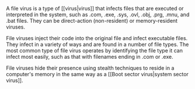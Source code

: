 A file virus is a type of [[virus|virus]] that infects files that are executed or interpreted in the system, such as .com, .exe, .sys, .ovl, .obj, .prg, .mnu, and .bat files. They can be direct-action (non-resident) or memory-resident viruses.

File viruses inject their code into the original file and infect executable files. They infect in a variety of ways and are found in a number of file types. The most common type of file virus operates by identifying the file type it can infect most easily, such as that with filenames ending in .com or .exe.

File viruses hide their presence using stealth techniques to reside in a computer's memory in the same way as a [[Boot sector virus|system sector virus]].